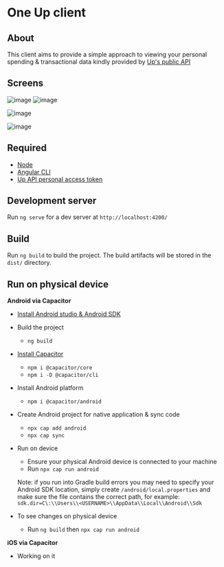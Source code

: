 # One Up client

## About

This client aims to provide a simple approach to viewing your personal spending & transactional data kindly provided by [Up's public API](https://developer.up.com.au/#welcome)

## Screens

![image](https://github.com/HotWheelsTony/one-up-client/assets/45111354/78b8b714-fd7f-42a1-ab1a-e15b9c31bff3) ![image](https://github.com/HotWheelsTony/one-up-client/assets/45111354/80c55377-64ed-4617-9d6f-e2b79a91da43)

![image](https://github.com/HotWheelsTony/one-up-client/assets/45111354/e19b4897-fd71-4193-b989-2afb6aff6d3e)

![image](https://github.com/HotWheelsTony/one-up-client/assets/45111354/4fdf3047-5e03-452c-9a52-566642fe5336)

## Required

* [Node](https://nodejs.org/en)
* [Angular CLI](https://www.npmjs.com/package/@angular/cli)
* [Up API personal access token](https://api.up.com.au/getting_started)

## Development server

Run `ng serve` for a dev server at `http://localhost:4200/` 

## Build

Run `ng build` to build the project. The build artifacts will be stored in the `dist/` directory.

## Run on physical device

__Android via Capacitor__
  * [Install Android studio & Android SDK](https://developer.android.com/studio)

  * Build the project 
    * `ng build`

  * [Install Capacitor](https://capacitorjs.com/docs/getting-started)
    * `npm i @capacitor/core`
    * `npm i -D @capacitor/cli`
  * Install Android platform
    * `npm i @capacitor/android`
  * Create Android project for native application & sync code
    * `npx cap add android`
    * `npx cap sync`
  * Run on device
    * Ensure your physical Android device is connected to your machine
    * Run `npx cap run android`
    
    Note: if you run into Gradle build errors you may need to specify your Android SDK location, simply create `/android/local.properties` and make sure the file contains the correct path, for example: `sdk.dir=C\:\\Users\\<USERNAME>\\AppData\\Local\\Android\\Sdk`  

  * To see changes on physical device
    * Run `ng build` then `npx cap run android`


__iOS via Capacitor__
  * Working on it




